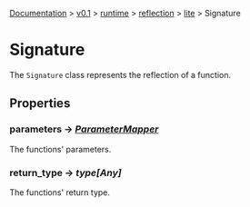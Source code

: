 [Documentation](/docs/documentation.md) >
 [v0.1](/docs/0.1/version.md) >
  [runtime](/docs/0.1/runtime/module.md) >
   [reflection](/docs/0.1/runtime/reflection/module.md) >
    [lite](/docs/0.1/runtime/reflection/lite/module.md) >
     Signature

# Signature

The `Signature` class represents the reflection of a function.

## Properties

### parameters -> _[ParameterMapper](parameter_mapper.md)_

The functions' parameters.

### return_type -> _type[Any]_

The functions' return type.